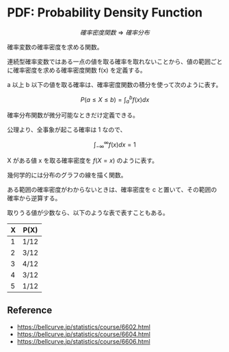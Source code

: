 # PDF: Probability Density Function

$$確率密度関数 \Rightarrow 確率分布$$

確率変数の確率密度を求める関数。

連続型確率変数ではある一点の値を取る確率を取れないことから、値の範囲ごとに確率密度を求める確率密度関数 f(x) を定義する。

a 以上 b 以下の値を取る確率は、確率密度関数の積分を使って次のように表す。

$$
P(a \le X \le b) = \int^b_a f(x) dx
$$

確率分布関数が微分可能なときだけ定義できる。

公理より、全事象が起こる確率は 1 なので、

$$
\int^{\infty}_{-\infty} f(x) dx = 1
$$

X がある値 x を取る確率密度を $f(X = x)$ のように表す。

幾何学的には分布のグラフの線を描く関数。

ある範囲の確率密度がわからないときは、確率密度を c と置いて、その範囲の確率から逆算する。

取りうる値が少数なら、以下のような表で表すこともある。

| X   | P(X) |
| --- | ---- |
| 1   | 1/12 |
| 2   | 3/12 |
| 3   | 4/12 |
| 4   | 3/12 |
| 5   | 1/12 |

## Reference

- https://bellcurve.jp/statistics/course/6602.html
- https://bellcurve.jp/statistics/course/6604.html
- https://bellcurve.jp/statistics/course/6606.html
